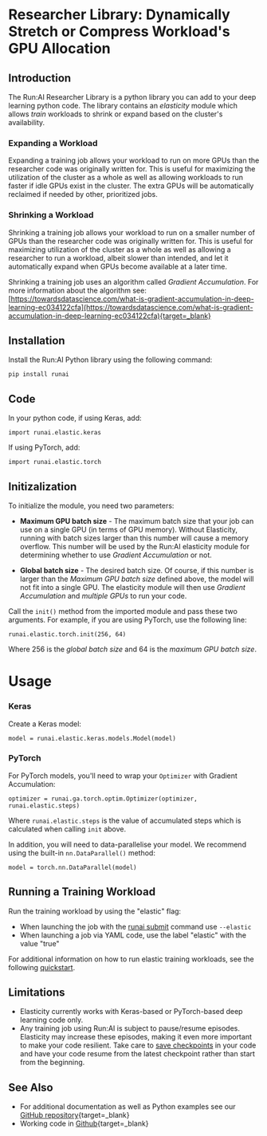 # Researcher Library: Dynamically Stretch or Compress Workload's GPU Allocation

## Introduction

The Run:AI Researcher Library is a python library you can add to your deep learning python code. The library contains an _elasticity_ module which allows _train_ workloads to shrink or expand based on the cluster's availability.

### Expanding a Workload

Expanding a training job allows your workload to run on more GPUs than the researcher code was originally written for. This is useful for maximizing the utilization of the cluster as a whole as well as allowing workloads to run faster if idle GPUs exist in the cluster. The extra GPUs will be automatically reclaimed if needed by other, prioritized jobs.

### Shrinking a Workload

Shrinking a training job allows your workload to run on a smaller number of GPUs than the researcher code was originally written for. This is useful for maximizing utilization of the cluster as a whole as well as allowing a researcher to run a workload, albeit slower than intended, and let it automatically expand when GPUs become available at a later time.

Shrinking a training job uses an algorithm called _Gradient_ _Accumulation_. For more information about the algorithm see: [https://towardsdatascience.com/what-is-gradient-accumulation-in-deep-learning-ec034122cfa](https://towardsdatascience.com/what-is-gradient-accumulation-in-deep-learning-ec034122cfa){target=_blank}

## Installation

Install the Run:AI Python library using the following command:

    pip install runai

## Code

In your python code, if using Keras, add:

    import runai.elastic.keras

If using PyTorch, add:

    import runai.elastic.torch


## Initizalization
 
To initialize the module, you need two parameters:

* __Maximum GPU batch size__ - The maximum batch size that your job can use on a single GPU (in terms of GPU memory). Without Elasticity, running with batch sizes larger than this number will cause a memory overflow. This number will be used by the Run:AI elasticity module for determining whether to use _Gradient Accumulation_ or not.

* __Global batch size__ - The desired batch size. Of course, if this number is larger than the _Maximum GPU batch size_ defined above, the model will not fit into a single GPU. The elasticity module will then use _Gradient Accumulation_ and _multiple GPUs_ to run your code.

Call the `init()` method from the imported module and pass these two arguments. For example, if you are using PyTorch, use the following line:

    runai.elastic.torch.init(256, 64)

Where 256 is the _global batch size_ and 64 is the _maximum GPU batch size_.

# Usage

### Keras

Create a Keras model:

    model = runai.elastic.keras.models.Model(model)

### PyTorch

For PyTorch models, you'll need to wrap your `Optimizer` with Gradient Accumulation:

    optimizer = runai.ga.torch.optim.Optimizer(optimizer, runai.elastic.steps)

Where `runai.elastic.steps` is the value of accumulated steps which is calculated when calling ``init`` above.

In addition, you will need to data-parallelise your model. We recommend using the built-in `nn.DataParallel()` method:

    model = torch.nn.DataParallel(model)


## Running a Training Workload

Run the training workload by using the "elastic" flag:

*   When launching the job with the [runai submit](../cli-reference/runai-submit.md) command use `--elastic`
*   When launching a job via YAML code, use the label "elastic" with the value "true"

For additional information on how to run elastic training workloads, see the following [quickstart](../../Walkthroughs/walkthrough-elasticity/). 

## Limitations

*   Elasticity currently works with Keras-based or PyTorch-based deep learning code only.
*   Any training job using Run:AI is subject to pause/resume episodes. Elasticity may increase these episodes, making it even more important to make your code resilient. Take care to [save checkpoints](../best-practices/Saving-Deep-Learning-Checkpoints.md) in your code and have your code resume from the latest checkpoint rather than start from the beginning.

## See Also

* For additional documentation as well as Python examples see our [GitHub repository](https://github.com/run-ai/runai/tree/master/runai/elastic){target=_blank}
* Working code in [Github](https://github.com/run-ai/docs/tree/master/quickstart/main){target=_blank}

